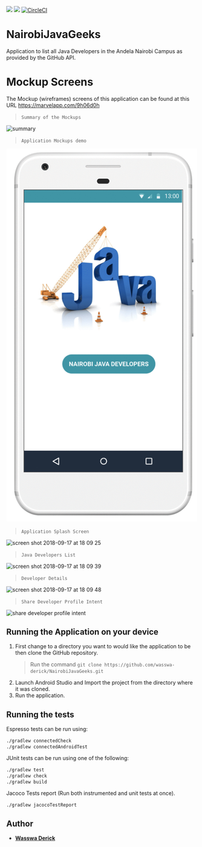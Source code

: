 <a href="https://codeclimate.com/github/wasswa-derick/NairobiJavaGeeks/maintainability"><img src="https://api.codeclimate.com/v1/badges/f4ad831b949a3803db8b/maintainability" /></a>
<a href="https://codeclimate.com/github/wasswa-derick/NairobiJavaGeeks/test_coverage"><img src="https://api.codeclimate.com/v1/badges/f4ad831b949a3803db8b/test_coverage" /></a>
[![CircleCI](https://circleci.com/gh/wasswa-derick/NairobiJavaGeeks/tree/ch-circleci-codeclimate-155738450.svg?style=svg)](https://circleci.com/gh/wasswa-derick/NairobiJavaGeeks/tree/ch-circleci-codeclimate-155738450)


# NairobiJavaGeeks
Application to list all Java Developers in the Andela Nairobi Campus as provided by the GitHub API.

# Mockup Screens
The Mockup (wireframes) screens of this application can be found at this URL https://marvelapp.com/9h06d0h

> `Summary of the Mockups`

<img width="1101" alt="summary" src="https://user-images.githubusercontent.com/39955231/45686956-1e049b00-bb56-11e8-8d86-f3f8bfcd33e9.png">

> `Application Mockups demo`

![Application Mockups demo](wireframes/nairobijavageeks.gif "Nairobi Java Developers")


> `Application Splash Screen`


<img width="385" alt="screen shot 2018-09-17 at 18 09 25" src="https://user-images.githubusercontent.com/39955231/45632005-facde300-baa4-11e8-83f5-9af37d845c4f.png">

> `Java Developers List`

<img width="382" alt="screen shot 2018-09-17 at 18 09 39" src="https://user-images.githubusercontent.com/39955231/45632007-facde300-baa4-11e8-8220-92e033a113d4.png">

> `Developer Details`

<img width="388" alt="screen shot 2018-09-17 at 18 09 48" src="https://user-images.githubusercontent.com/39955231/45632009-fb667980-baa4-11e8-82b3-b4e1a6ecbe47.png">

> `Share Developer Profile Intent`

<img width="383" alt="share developer profile intent" src="https://user-images.githubusercontent.com/39955231/45686955-1e049b00-bb56-11e8-8b6e-a7d9e3e0ccda.png">


## Running the Application on your device
1. First change to a directory you want to would like the application to be then clone the GitHub repository.
    > Run the command `git clone https://github.com/wasswa-derick/NairobiJavaGeeks.git`
2. Launch Android Studio and Import the project from the directory where it was cloned.
3. Run the application.

## Running the tests

Espresso tests can be run using:
~~~~
./gradlew connectedCheck
./gradlew connectedAndroidTest
~~~~

JUnit tests can be run using one of the following:
~~~~
./gradlew test
./gradlew check
./gradlew build
~~~~

Jacoco Tests report (Run both instrumented and unit tests at once).
~~~~
./gradlew jacocoTestReport
~~~~

## Author

* **[Wasswa Derick](https://github.com/wasswa-derick)**
